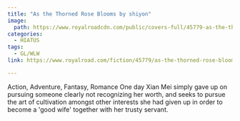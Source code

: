 ```yaml
---
title: "As the Thorned Rose Blooms by shiyon"
image:
  path: https://www.royalroadcdn.com/public/covers-full/45779-as-the-thorned-rose-blooms.jpg
categories:
  - HIATUS
tags:
  - GL/WLW
link: https://www.royalroad.com/fiction/45779/as-the-thorned-rose-blooms

---
```

Action, Adventure, Fantasy, Romance
One day Xian Mei simply gave up on pursuing someone clearly not recognizing her worth, and seeks to pursue the art of cultivation amongst other interests she had given up in order to become a 'good wife' together with her trusty servant.
